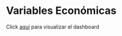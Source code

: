 # Variables Económicas
Click [aquí](https://fernandogomezr.github.io/variables_eco/variables.html) para visualizar el dashboard
